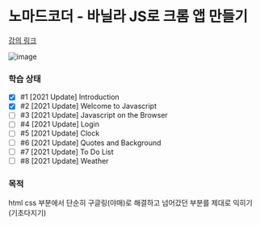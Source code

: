 # 노마드코더 - 바닐라 JS로 크롬 앱 만들기

[강의 링크](https://nomadcoders.co/javascript-for-beginners)

![image](https://user-images.githubusercontent.com/75025529/208254925-920c7a32-395c-4603-9d35-ca6094e24c80.png)

### 학습 상태

- [X] #1 [2021 Update] Introduction
- [X] #2 [2021 Update] Welcome to Javascript
- [ ] #3 [2021 Update] Javascript on the Browser
- [ ] #4 [2021 Update] Login
- [ ] #5 [2021 Update] Clock
- [ ] #6 [2021 Update] Quotes and Background
- [ ] #7 [2021 Update] To Do List
- [ ] #8 [2021 Update] Weather

### 목적

html css 부분에서 단순히 구글링(야매)로 해결하고 넘어갔던 부분를 제대로 익히기 (기초다지기)
